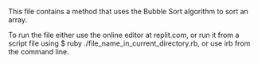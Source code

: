 This file contains a method that uses the Bubble Sort algorithm to sort an array.

To run the file either use the online editor at replit.com, or run it from a script file using $ ruby ./file_name_in_current_directory.rb, or use irb from the command line.